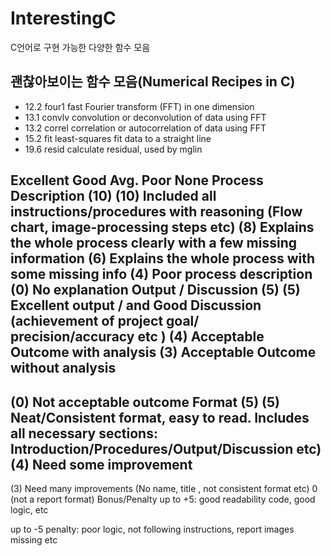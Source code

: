 # InterestingC
C언어로 구현 가능한 다양한 함수 모음

## 괜찮아보이는 함수 모음(Numerical Recipes in C)




- 12.2 four1 fast Fourier transform (FFT) in one dimension
- 13.1 convlv convolution or deconvolution of data using FFT
- 13.2 correl correlation or autocorrelation of data using FFT
- 15.2 fit least-squares fit data to a straight line
- 19.6 resid calculate residual, used by mglin




Excellent
Good
Avg.
Poor
None
Process Description (10)
(10) Included all instructions/procedures with reasoning
(Flow chart, image-processing steps etc)
(8) Explains the whole process clearly with a few missing information
(6) Explains the whole process with some missing info
(4) Poor process description
(0)
No explanation
Output
/ Discussion (5)
(5) Excellent output /
and Good Discussion
(achievement of  project goal/ precision/accuracy etc )
(4) Acceptable Outcome with
analysis
(3) Acceptable Outcome without analysis
-
(0) Not acceptable outcome
Format (5)
(5) Neat/Consistent format,
easy to read.
Includes all necessary sections: Introduction/Procedures/Output/Discussion etc)
(4) Need some improvement
-
(3) Need many improvements
(No name, title ,  not consistent format etc)
0
(not a report format)
Bonus/Penalty
up to +5: good readability code, good logic, etc




up to -5 penalty:  poor logic, not following instructions, report images missing etc


